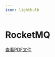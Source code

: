```yaml
---
icon: lightbulb
---
```

# RocketMQ
 [查看PDF文件](https://drive.google.com/file/d/1VAIAIB9pnTk4i6QvU7jqw0dhhzJ8BAdV/view?usp=drive_link)